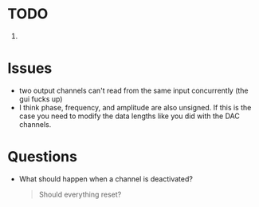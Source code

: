 TODO
==========
1. 

Issues
==========
* two output channels can't read from the same input concurrently (the
gui fucks up)
* I think phase, frequency, and amplitude are also unsigned. If this is
the case you need to modify the data lengths like you did with the DAC
channels.

Questions
==========
* What should happen when a channel is deactivated?
	> Should everything reset?
